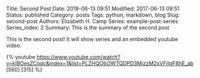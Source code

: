 Title: Second Post
Date: 2018-06-13 09:51
Modified: 2017-06-13 09:51
Status: published
Category: posts
Tags: python, markdown, blog
Slug: second-post
Authors: Elizabeth H. Camp
Series: example-post-series
Series_index: 2
Summary: This is the summary of the second post

This is the second post! It will show series and an embedded youtube video.

{% youtube https://www.youtube.com/watch?v=kjBOesZCoqc&index=1&list=PLZHQObOWTQDPD3MizzM2xVFitgF8hE_ab [560] [315] %}

